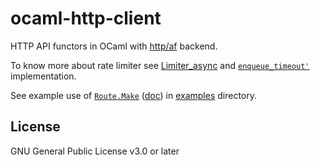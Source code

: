 # ocaml-http-client

HTTP API functors in OCaml with [http/af](https://github.com/inhabitedtype/httpaf) backend.

To know more about rate limiter see [Limiter_async](https://ocaml.org/p/async_kernel/v0.15.0/doc/Limiter_async/index.html) and [`enqueue_timeout'`](https://github.com/crackcomm/ocaml-http-client/blob/main/http_client/pool.ml#L99) implementation.

See example use of [`Route.Make`](https://github.com/crackcomm/ocaml-http-client/blob/main/http_api/make_route.ml#L9) ([doc](https://crackcomm.github.io/ocaml-http-client/http_client/Http_api/Route/Make/index.html)) in [examples](https://github.com/crackcomm/ocaml-http-client/blob/main/examples/public_api.ml#L17) directory.

## License

GNU General Public License v3.0 or later

